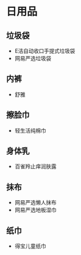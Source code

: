 # 日用品

## 垃圾袋

* E洁自动收口手提式垃圾袋
* 网易严选垃圾袋

## 内裤

* 舒雅

## 擦脸巾

* 轻生活纯棉巾

## 身体乳

* 百雀羚止痒润肤露

## 抹布

* 网易严选懒人抹布
* 网易严选地板湿巾

## 纸巾

* 得宝儿童纸巾